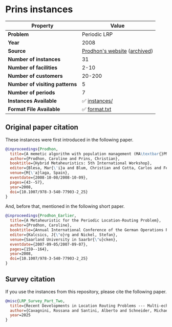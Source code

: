 # Prins instances

| Property    | Value |
| ----------- | ----- |
| **Problem** | Periodic LRP |
| **Year**    | 2008 |
| **Source**  | [Prodhon's website](http://prodhonc.free.fr/Instances/instancesPLRP_us.htm) ([archived](https://web.archive.org/web/20250326091748/http://prodhonc.free.fr/Instances/instancesPLRP_us.htm)) |
| **Number of instances** | 31 |
| **Number of facilities** | 2-10 |
| **Number of customers** | 20-200 |
| **Number of visiting patterns** | 5 |
| **Number of periods** | 7 |
| **Instances Available** | ✅ [instances/](instances/) |
| **Format File Available** | ✅ [format.txt](format.txt) |

## Original paper citation

These instances were first introduced in the following paper.

```bib
@inproceedings{Prodhon,
  title={A memetic algorithm with population management (MA\textbar{}PM) for the periodic location-routing problem},
  author={Prodhon, Caroline and Prins, Christian},
  booktitle={Hybrid Metaheuristics: 5th International Workshop},
  editor={Blesa, Mar{\'i}a and Blum, Christian and Cotta, Carlos and Fern{\'a}ndez, Antonio and Gallardo, Jos{\'e} and Roli, Andrea and Sampels, Michael},
  venue={M{\'a}laga, Spain},
  eventdate={2008-10-08/2008-10-09},
  pages={43--57},
  year=2008,
  doi={10.1007/978-3-540-77903-2_25}
}
```

And, before that, mentioned in the following short paper.

```bib
@inproceedings{Prodhon_Earlier,
  title={A Metaheuristic for the Periodic Location-Routing Problem},
  author={Prodhon, Caroline},
  booktitle={Annual International Conference of the German Operations Research Society},
  editor={Kalcsics, J{\"o}rg and Nickel, Stefan},
  venue={Saarland University in Saarbr{\"u}cken},
  eventdate={2007-09-05/2007-09-07},
  pages={159--164},
  year=2008,
  doi={10.1007/978-3-540-77903-2_25}
}
```

## Survey citation

If you use the instances from this repository, please cite the following paper.

```bib
@misc{LRP_Survey_Part_Two,
  title={Recent Developments in Location Routing Problems --- Multi-echelon and multi-period problems},
  author={Cavagnini, Rossana and Santini, Alberto and Schneider, Michael and Siddig, Murwan},
  year=2025
}
```
